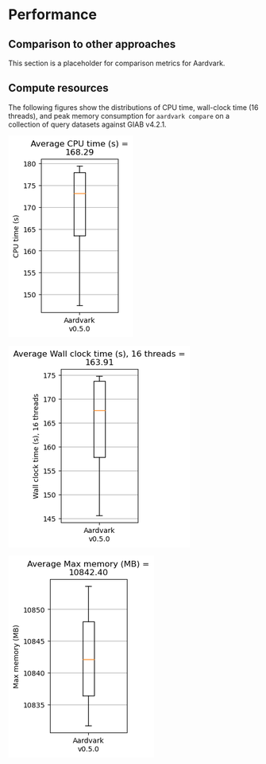 # Performance
## Comparison to other approaches
This section is a placeholder for comparison metrics for Aardvark.

## Compute resources
The following figures show the distributions of CPU time, wall-clock time (16 threads), and peak memory consumption for `aardvark compare` on a collection of query datasets against GIAB v4.2.1.

![cpu_time](./img/single_metric_cpu_time.png)

![wall_clock_time](./img/single_metric_s.png)

![memory](./img/single_metric_max_rss.png)
